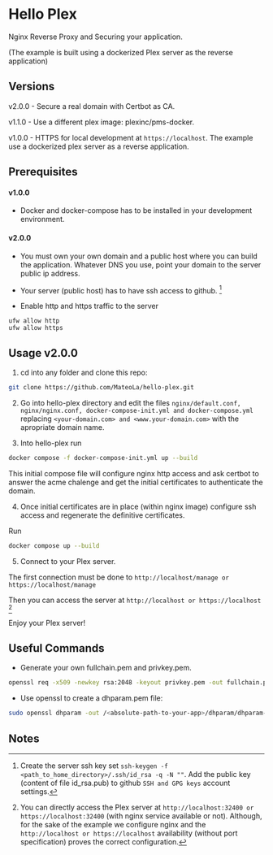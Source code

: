 # Hello Plex

Nginx Reverse Proxy and Securing your application.

(The example is built using a dockerized Plex server as the reverse application)

## Versions

v2.0.0 - Secure a real domain with Certbot as CA.

v1.1.0 - Use a different plex image: plexinc/pms-docker.

v1.0.0 - HTTPS for local development at ```https://localhost```. The example use a dockerized plex server as a reverse application.

## Prerequisites

#### v1.0.0

* Docker and docker-compose has to be installed in your development environment.

#### v2.0.0

* You must own your own domain and a public host where you can build the application. Whatever DNS you use, point your domain to the server public ip address.

* Your server (public host) has to have ssh access to github. [^Nt1]

* Enable http and https traffic to the server

```
ufw allow http
ufw allow https
```

## Usage v2.0.0

1) cd into any folder and clone this repo:

```bash
git clone https://github.com/MateoLa/hello-plex.git
```

2) Go into hello-plex directory and edit the files ```nginx/default.conf, nginx/nginx.conf, docker-compose-init.yml and docker-compose.yml``` replacing ```<your-domain.com> and <www.your-domain.com>``` with the apropriate domain name.

3) Into hello-plex run

```bash
docker compose -f docker-compose-init.yml up --build
```

This initial compose file will configure nginx http access and ask certbot to answer the acme chalenge and get the initial certificates to authenticate the domain. 

4) Once initial certificates are in place (within nginx image) configure ssh access and regenerate the definitive certificates.

Run

```bash
docker compose up --build
```

5) Connect to your Plex server. 

The first connection must be done to ```http://localhost/manage or https://localhost/manage```

Then you can access the server at ```http://localhost or https://localhost``` [^Nt2]

Enjoy your Plex server!

## Useful Commands

* Generate your own fullchain.pem and privkey.pem.
```sh
openssl req -x509 -newkey rsa:2048 -keyout privkey.pem -out fullchain.pem -sha256 -days 3650 -nodes -subj "/C=XX/ST=stateName/L=cityName/O=companyName/OU=companySectionName/CN=Hostname"
```

* Use openssl to create a dhparam.pem file:
```sh
sudo openssl dhparam -out /<absolute-path-to-your-app>/dhparam/dhparam-2048.pem 2048
```

## Notes

[^Nt1]: Create the server ssh key set ```ssh-keygen -f <path_to_home_directory>/.ssh/id_rsa -q -N ""```. Add the public key (content of file id_rsa.pub) to github ```SSH and GPG keys``` account settings.

[^Nt2]: You can directly access the Plex server at ```http://localhost:32400 or https://localhost:32400``` (with nginx service available or not). Although, for the sake of the example we configure nginx and the ```http://localhost or https://localhost``` availability (without port specification) proves the correct configuration.
